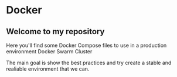 # Docker

## Welcome to my repository

Here you'll find some Docker Compose files to use in a production environment Docker Swarm Cluster

The main goal is show the best practices and try create a stable and realiable environment that we can.
